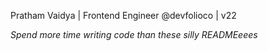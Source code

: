 Pratham Vaidya | Frontend Engineer @devfolioco | v22

*Spend more time writing code than these silly READMEeees*
